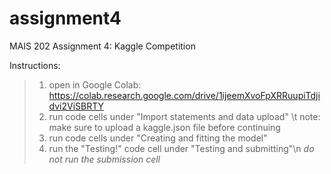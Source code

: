 # assignment4
MAIS 202 Assignment 4: Kaggle Competition

Instructions:
> 1. open in Google Colab: https://colab.research.google.com/drive/1ijeemXvoFpXRRuupiTdjidvi2ViSBRTY
> 2. run code cells under "Import statements and data upload"
  > \t note: make sure to upload a kaggle.json file before continuing 
> 3. run code cells under "Creating and fitting the model"
> 4. run the "Testing!" code cell under "Testing and submitting"\n
> *do not run the submission cell*
